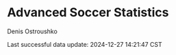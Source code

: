 # Advanced Soccer Statistics
Denis Ostroushko

<!-- gfm -->

Last successful data update: 2024-12-27 14:21:47 CST
